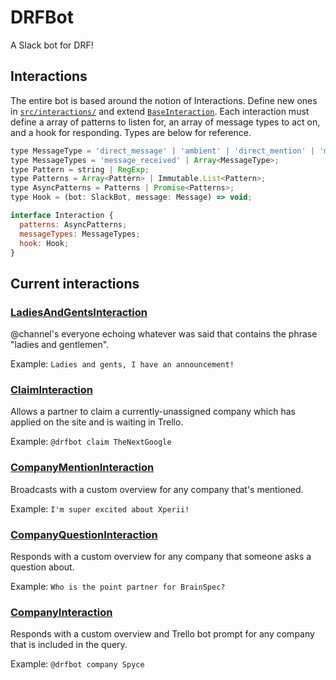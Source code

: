 # DRFBot

A Slack bot for DRF!

## Interactions

The entire bot is based around the notion of Interactions. Define new ones in [`src/interactions/`](./src/interactions/) and extend [`BaseInteraction`](./src/interactions/base.js). Each interaction must define a array of patterns to listen for, an array of message types to act on, and a hook for responding. Types are below for reference.

```javascript
type MessageType = 'direct_message' | 'ambient' | 'direct_mention' | 'mention';
type MessageTypes = 'message_received' | Array<MessageType>;
type Pattern = string | RegExp;
type Patterns = Array<Pattern> | Immutable.List<Pattern>;
type AsyncPatterns = Patterns | Promise<Patterns>;
type Hook = (bot: SlackBot, message: Message) => void;

interface Interaction {
  patterns: AsyncPatterns;
  messageTypes: MessageTypes;
  hook: Hook;
}
```

## Current interactions

### [LadiesAndGentsInteraction](./src/interactions/ladies_and_gents.js)

@channel's everyone echoing whatever was said that contains the phrase "ladies and gentlemen".

Example: `Ladies and gents, I have an announcement!`

### [ClaimInteraction](./src/interactions/claim.js)

Allows a partner to claim a currently-unassigned company which has applied on the site and is waiting in Trello.

Example: `@drfbot claim TheNextGoogle`

### [CompanyMentionInteraction](./src/interactions/company_mention.js)

Broadcasts with a custom overview for any company that's mentioned.

Example: `I'm super excited about Xperii!`

### [CompanyQuestionInteraction](./src/interactions/company_question.js)

Responds with a custom overview for any company that someone asks a question about.

Example: `Who is the point partner for BrainSpec?`

### [CompanyInteraction](./src/interactions/company_question.js)

Responds with a custom overview and Trello bot prompt for any company that is included in the query.

Example: `@drfbot company Spyce`
